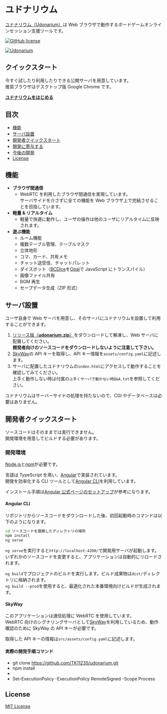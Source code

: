# ユドナリウム

[ユドナリウム（Udonarium）][1]は Web ブラウザで動作するボードゲームオンラインセッション支援ツールです。

[![GitHub license](https://img.shields.io/badge/license-MIT-blue.svg)](https://github.com/TK11235/udonarium/blob/master/LICENSE)

[![Udonarium](docs/images/ss.jpg "スクリーンショット")][1]

## クイックスタート

今すぐ試したり利用したりできる公開サーバを用意しています。  
推奨ブラウザはデスクトップ版 Google Chrome です。

[**ユドナリウムをはじめる**][1]

## 目次

- [機能](#機能)
- [サーバ設置](#サーバ設置)
- [開発者クイックスタート](#開発者クイックスタート)
- [開発に寄与する](#開発に寄与する)
- [今後の開発](#今後の開発)
- [License](#license)

## 機能

- **ブラウザ間通信**
  - WebRTC を利用したブラウザ間通信を実現しています。  
    サーバサイドを介さずに全ての機能を Web ブラウザ上で完結させることを目指しています。
- **軽量 & リアルタイム**
  - 軽量で快適に動作し、ユーザの操作は他のユーザにリアルタイムに反映されます。
- **遊ぶ機能**
  - ルーム機能
  - 複数テーブル管理、テーブルマスク
  - 立体地形
  - コマ、カード、共有メモ
  - チャット送受信、チャットパレット
  - ダイスボット（[BCDice](https://github.com/bcdice/BCDice)を[Opal](http://opalrb.com/)で JavaScript にトランスパイル）
  - 画像ファイル共有
  - BGM 再生
  - セーブデータ生成（ZIP 形式）

## サーバ設置

ユーザ自身で Web サーバを用意し、そのサーバにユドナリウムを設置して利用することができます。

1. [リリース版（**udonarium.zip**）](../../releases/latest)をダウンロードして解凍し、Web サーバに配置してください。  
   **開発者向けのソースコードをダウンロードしないように注意して下さい。**
1. [SkyWay](https://webrtc.ecl.ntt.com/)の API キーを取得し、API キー情報を`assets/config.yaml`に記述します。
1. サーバに配置したユドナリウムの`index.html`にアクセスして動作することを確認してみてください。  
   上手く動作しない時は付属の`上手くサーバで動かない時Q&A.txt`を参照してください。

ユドナリウムはサーバーサイドの処理を持たないので、CGI やデータベースは必要はありません。

## 開発者クイックスタート

ソースコードはそのままでは実行できません。  
開発環境を用意してビルドする必要があります。

### 開発環境

[Node.js](https://nodejs.org/)と[npm](https://www.npmjs.com/)が必要です。

言語は TypeScript を用い、[Angular](https://angular.io/)で実装されています。  
開発を効率化する CLI ツールとして[Angular CLI](https://github.com/angular/angular-cli)を利用しています。

インストール手順は[Angular 公式ページのセットアップ](https://angular.jp/guide/setup-local)が参考になります。

#### Angular CLI

リポジトリからソースコードをダウンロードした後、初回起動時のコマンドは以下のようになります。

```bash
cd ソースコードを展開したディレクトリの場所
npm install
ng serve
```

`ng serve`を実行すると`http://localhost:4200/`で開発用サーバが起動します。  
いずれかのソースコードを変更すると、アプリケーションは自動的にリロードされます。

`ng build`でプロジェクトのビルドを実行します。ビルド成果物は`dist/`ディレクトリに格納されます。  
`ng build --prod`を使用すると、最適化された本番環境向けビルドが生成されます。

#### SkyWay

このアプリケーションは通信処理に WebRTC を使用しています。  
WebRTC 向けのシグナリングサーバとして[SkyWay](https://webrtc.ecl.ntt.com/)を利用しているため、動作確認のために SkyWay の API キーが必要です。

取得した API キーの情報は`src/assets/config.yaml`に記述します。

#### 実際の開発手順コマンド

- git clone https://github.com/TK11235/udonarium.git
- npm install
-
- Set-ExecutionPolicy -ExecutionPolicy RemoteSigned -Scope Process

## License

[MIT License](https://github.com/TK11235/udonarium/blob/master/LICENSE)

[1]: https://udonarium.app/
